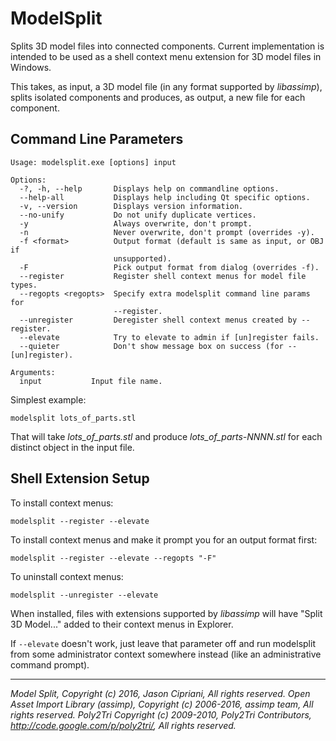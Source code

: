 # ModelSplit

Splits 3D model files into connected components. Current implementation is intended to be used as a shell context menu extension for 3D model files in Windows.

This takes, as input, a 3D model file (in any format supported by *libassimp*), splits isolated components and produces, as output, a new file for each component. 

## Command Line Parameters

```
Usage: modelsplit.exe [options] input

Options:
  -?, -h, --help       Displays help on commandline options.
  --help-all           Displays help including Qt specific options.
  -v, --version        Displays version information.
  --no-unify           Do not unify duplicate vertices.
  -y                   Always overwrite, don't prompt.
  -n                   Never overwrite, don't prompt (overrides -y).
  -f <format>          Output format (default is same as input, or OBJ if
                       unsupported).
  -F                   Pick output format from dialog (overrides -f).
  --register           Register shell context menus for model file types.
  --regopts <regopts>  Specify extra modelsplit command line params for
                       --register.
  --unregister         Deregister shell context menus created by --register.
  --elevate            Try to elevate to admin if [un]register fails.
  --quieter            Don't show message box on success (for --[un]register).

Arguments:
  input           Input file name.
```

Simplest example:

    modelsplit lots_of_parts.stl
    
That will take *lots_of_parts.stl* and produce *lots_of_parts-NNNN.stl* for each distinct object in the input file.

## Shell Extension Setup

To install context menus:

    modelsplit --register --elevate

To install context menus and make it prompt you for an output format first:

    modelsplit --register --elevate --regopts "-F"
    
To uninstall context menus:

    modelsplit --unregister --elevate
    
When installed, files with extensions supported by *libassimp* will have "Split 3D Model..." added to their context menus in Explorer.

If `--elevate` doesn't work, just leave that parameter off and run modelsplit from some administrator context somewhere instead (like an administrative command prompt).

---

*Model Split, Copyright (c) 2016, Jason Cipriani, All rights reserved.*
*Open Asset Import Library (assimp), Copyright (c) 2006-2016, assimp team, All rights reserved.*
*Poly2Tri Copyright (c) 2009-2010, Poly2Tri Contributors, http://code.google.com/p/poly2tri/, All rights reserved.*